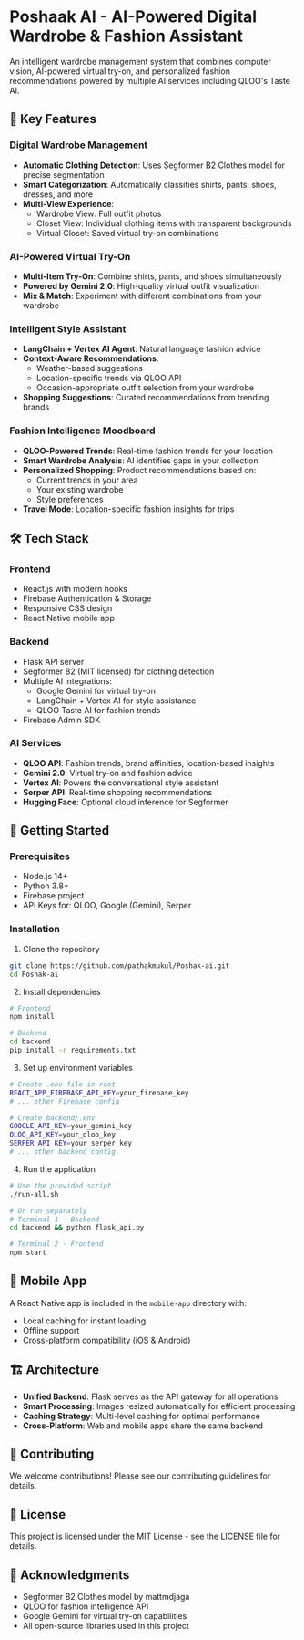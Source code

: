 # Poshaak AI - AI-Powered Digital Wardrobe & Fashion Assistant

An intelligent wardrobe management system that combines computer vision, AI-powered virtual try-on, and personalized fashion recommendations powered by multiple AI services including QLOO's Taste AI.

## 🎯 Key Features

### Digital Wardrobe Management
- **Automatic Clothing Detection**: Uses Segformer B2 Clothes model for precise segmentation
- **Smart Categorization**: Automatically classifies shirts, pants, shoes, dresses, and more
- **Multi-View Experience**: 
  - Wardrobe View: Full outfit photos
  - Closet View: Individual clothing items with transparent backgrounds
  - Virtual Closet: Saved virtual try-on combinations

### AI-Powered Virtual Try-On
- **Multi-Item Try-On**: Combine shirts, pants, and shoes simultaneously
- **Powered by Gemini 2.0**: High-quality virtual outfit visualization
- **Mix & Match**: Experiment with different combinations from your wardrobe

### Intelligent Style Assistant
- **LangChain + Vertex AI Agent**: Natural language fashion advice
- **Context-Aware Recommendations**: 
  - Weather-based suggestions
  - Location-specific trends via QLOO API
  - Occasion-appropriate outfit selection from your wardrobe
- **Shopping Suggestions**: Curated recommendations from trending brands

### Fashion Intelligence Moodboard
- **QLOO-Powered Trends**: Real-time fashion trends for your location
- **Smart Wardrobe Analysis**: AI identifies gaps in your collection
- **Personalized Shopping**: Product recommendations based on:
  - Current trends in your area
  - Your existing wardrobe
  - Style preferences
- **Travel Mode**: Location-specific fashion insights for trips

## 🛠️ Tech Stack

### Frontend
- React.js with modern hooks
- Firebase Authentication & Storage
- Responsive CSS design
- React Native mobile app

### Backend
- Flask API server
- Segformer B2 (MIT licensed) for clothing detection
- Multiple AI integrations:
  - Google Gemini for virtual try-on
  - LangChain + Vertex AI for style assistance
  - QLOO Taste AI for fashion trends
- Firebase Admin SDK

### AI Services
- **QLOO API**: Fashion trends, brand affinities, location-based insights
- **Gemini 2.0**: Virtual try-on and fashion advice
- **Vertex AI**: Powers the conversational style assistant
- **Serper API**: Real-time shopping recommendations
- **Hugging Face**: Optional cloud inference for Segformer

## 🚀 Getting Started

### Prerequisites
- Node.js 14+
- Python 3.8+
- Firebase project
- API Keys for: QLOO, Google (Gemini), Serper

### Installation

1. Clone the repository
```bash
git clone https://github.com/pathakmukul/Poshak-ai.git
cd Poshak-ai
```

2. Install dependencies
```bash
# Frontend
npm install

# Backend
cd backend
pip install -r requirements.txt
```

3. Set up environment variables
```bash
# Create .env file in root
REACT_APP_FIREBASE_API_KEY=your_firebase_key
# ... other Firebase config

# Create backend/.env
GOOGLE_API_KEY=your_gemini_key
QLOO_API_KEY=your_qloo_key
SERPER_API_KEY=your_serper_key
# ... other backend config
```

4. Run the application
```bash
# Use the provided script
./run-all.sh

# Or run separately
# Terminal 1 - Backend
cd backend && python flask_api.py

# Terminal 2 - Frontend
npm start
```

## 📱 Mobile App

A React Native app is included in the `mobile-app` directory with:
- Local caching for instant loading
- Offline support
- Cross-platform compatibility (iOS & Android)

## 🏗️ Architecture

- **Unified Backend**: Flask serves as the API gateway for all operations
- **Smart Processing**: Images resized automatically for efficient processing
- **Caching Strategy**: Multi-level caching for optimal performance
- **Cross-Platform**: Web and mobile apps share the same backend

## 🤝 Contributing

We welcome contributions! Please see our contributing guidelines for details.

## 📄 License

This project is licensed under the MIT License - see the LICENSE file for details.

## 🙏 Acknowledgments

- Segformer B2 Clothes model by mattmdjaga
- QLOO for fashion intelligence API
- Google Gemini for virtual try-on capabilities
- All open-source libraries used in this project